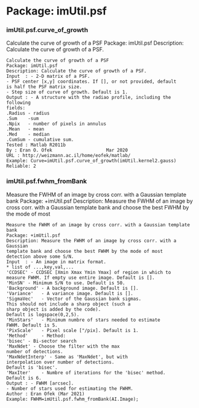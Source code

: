 # Package: imUtil.psf


### imUtil.psf.curve_of_growth

Calculate the curve of growth of a PSF Package: imUtil.psf Description: Calculate the curve of growth of a PSF.


    
    Calculate the curve of growth of a PSF  
    Package: imUtil.psf  
    Description: Calculate the curve of growth of a PSF.  
    Input  : - 2-D matrix of a PSF.  
    - PSF center [x,y] coordinates. If [], or not provided, default  
    is half the PSF matrix size.  
    - Step size of curve of growth. Default is 1.  
    Output : - A structure with the radiao profile, including the following  
    fields:  
    .Radius - radius  
    .Sum    -sum  
    .Npix   - number of pixels in annulus  
    .Mean   - mean  
    .Med    - median  
    .CumSum - cumulative sum.  
    Tested : Matlab R2011b  
    By : Eran O. Ofek                    Mar 2020  
    URL : http://weizmann.ac.il/home/eofek/matlab/  
    Example: Curve=imUtil.psf.curve_of_growth(imUtil.kernel2.gauss)  
    Reliable: 2  
      
      
### imUtil.psf.fwhm_fromBank

Measure the FWHM of an image by cross corr. with a Gaussian template bank Package: +imUtil.psf Description: Measure the FWHM of an image by cross corr. with a Gaussian template bank and choose the best FWHM by the mode of most


    
    Measure the FWHM of an image by cross corr. with a Gaussian template bank  
    Package: +imUtil.psf  
    Description: Measure the FWHM of an image by cross corr. with a Gaussian  
    template bank and choose the best FWHM by the mode of most  
    detection above some S/N.  
    Input  : - An image in matrix format.  
    * list of ...,key,val,...  
    'CCDSEC' - CCDSEC [Xmin Xmax Ymin Ymax] of region in which to  
    measure FWHM. If empty use entire image. Default is [].  
    'MinSN' - Minimum S/N to use. Default is 50.  
    'Background' - A background image. Default is [].  
    'Variance'   - A variance image. Default is [].  
    'SigmaVec'   - Vector of the Gaussian bank sigmas.  
    This should not include a sharp object (such a  
    sharp object is added by the code).  
    Default is logspace(0,2,5).  
    'MinStars'   - Minimum numbre of stars needed to estimate  
    FWHM. Default is 5.  
    'PixScale'   - Pixel scale ["/pix]. Default is 1.  
    'Method'     - Method:  
    'bisec' - Bi-sector search  
    'MaxNdet' - Choose the filter with the max  
    number of detections.  
    'MaxNdetInterp' - Same as 'MaxNdet', but with  
    interpolation over number of detections.  
    Default is 'bisec'.  
    'MaxIter'    - Numbre of iterations for the 'bisec' method.  
    Default is 6.  
    Output : - FWHM [arcsec].  
    - Number of stars used for estimating the FWHM.  
    Author : Eran Ofek (Mar 2021)  
    Example: FWHM=imUtil.psf.fwhm_fromBank(AI.Image);  
      
      
